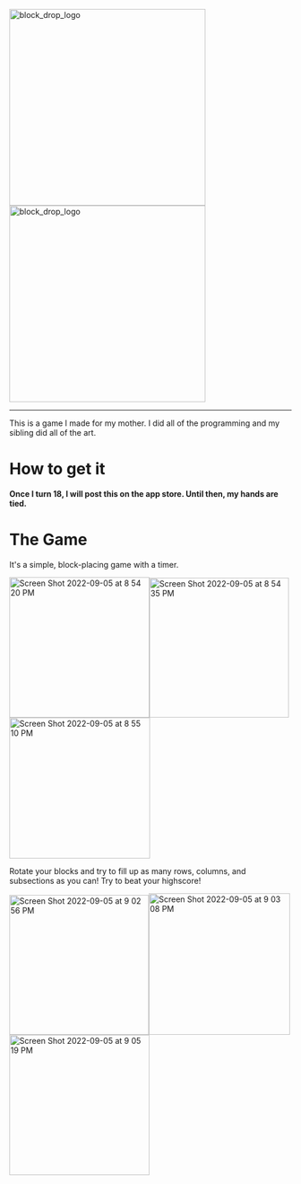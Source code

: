 <img alt="block_drop_logo" src="https://user-images.githubusercontent.com/85963782/188524649-8c1467cc-b2f3-49d5-99f3-0b54bd7ca2aa.png" width="350"> <img alt="block_drop_logo" src="https://user-images.githubusercontent.com/85963782/188524427-32ec97b7-7d12-4b43-a3ef-e832bfe5867b.png" width="350">
<hr>

This is a game I made for my mother. I did all of the programming and my sibling did all of the art.

# How to get it
**Once I turn 18, I will post this on the app store. Until then, my hands are tied.**

# The Game
It's a simple, block-placing game with a timer.

<img width="250" alt="Screen Shot 2022-09-05 at 8 54 20 PM" src="https://user-images.githubusercontent.com/85963782/188525361-3957cd1f-19d9-46b9-a5c6-148da4c37147.png"><img width="249" alt="Screen Shot 2022-09-05 at 8 54 35 PM" src="https://user-images.githubusercontent.com/85963782/188525368-6ea68d7f-0af9-49cb-96f8-914ed1e673b4.png"><img width="251" alt="Screen Shot 2022-09-05 at 8 55 10 PM" src="https://user-images.githubusercontent.com/85963782/188525374-acfda265-8bb2-4dbe-a87e-14f445342fdb.png">

Rotate your blocks and try to fill up as many rows, columns, and subsections as you can! Try to beat your highscore!

<img width="249" alt="Screen Shot 2022-09-05 at 9 02 56 PM" src="https://user-images.githubusercontent.com/85963782/188526060-78db5cfb-7c66-42c3-85f8-c7a4cc8b3c93.png"><img width="252" alt="Screen Shot 2022-09-05 at 9 03 08 PM" src="https://user-images.githubusercontent.com/85963782/188526067-8f6ae48f-2c78-4646-b7d7-d5e91b11ff9d.png"><img width="250" alt="Screen Shot 2022-09-05 at 9 05 19 PM" src="https://user-images.githubusercontent.com/85963782/188526072-37d78cda-ca18-4ac8-b7bf-ca97f4aed8b3.png">
